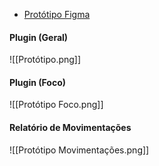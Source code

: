 - [Protótipo Figma](https://www.figma.com/design/LDEuKOekiftbf4U20TYLVP/InovaEmpre?m=auto&t=om2YnfRj5odIRzk9-6)
#### Plugin (Geral)
![[Protótipo.png]]
#### Plugin (Foco)
![[Protótipo Foco.png]]
#### Relatório de Movimentações
![[Protótipo Movimentações.png]]